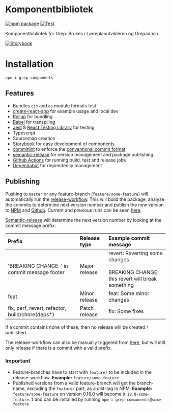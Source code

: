 # Komponentbibliotek

[![npm package](https://img.shields.io/npm/v/grep-components/latest.svg)](https://www.npmjs.com/package/grep-components)
[![Test](https://github.com/Utdanningsdirektoratet/Grep-komponenter/actions/workflows/test.yml/badge.svg?branch=master&event=push)](https://github.com/Utdanningsdirektoratet/Grep-komponenter/actions/workflows/test.yml)

Komponentbibliotek for Grep. Brukes i Læreplanutvikleren og Grepadmin.

[![Storybook](https://cdn.jsdelivr.net/gh/storybookjs/brand@main/badge/badge-storybook.svg)](https://utdanningsdirektoratet.github.io/Grep-komponenter)

# Installation

    npm i grep-components

## Features

- Bundles `cjs` and `es` module formats test
- [create-react-app](https://github.com/facebookincubator/create-react-app) for example usage and local dev
- [Rollup](https://rollupjs.org/) for bundling
- [Babel](https://babeljs.io/) for transpiling
- [Jest](https://facebook.github.io/jest/) & [React Testing Library](https://github.com/testing-library/react-testing-library) for testing
- Typescript
- Sourcemap creation
- [Storybook](https://storybook.js.org) for easy development of components
- [commitlint](https://github.com/conventional-changelog/commitlint) to enforce the [conventional commit format](https://www.conventionalcommits.org/en/v1.0.0/)
- [semantic-release](https://github.com/semantic-release/semantic-release) for version management and package publishing
- [Github Actions](https://docs.github.com/en/actions) for running build, test and release jobs
- [Dependabot](https://dependabot.com/) for dependency management

## Publishing

Pushing to `master` or any feature-branch (`feature/some-feature`) will automatically run the [release-workflow](https://github.com/Utdanningsdirektoratet/Grep-komponenter/blob/master/.github/workflows/release.yml). This will build the package, analyze the commits to determine next version number and publish the new version to [NPM](https://www.npmjs.com/package/grep-components) and [Github](https://github.com/Utdanningsdirektoratet/Grep-komponenter/releases). Current and previous runs can be seen [here](https://github.com/Utdanningsdirektoratet/Grep-komponenter/actions/workflows/release.yml).

[Semantic-release](https://github.com/semantic-release/semantic-release) will determine the next version number by looking at the commit message prefix:

| Prefix                                           | Release type  | Example commit message                                                                        |
| :----------------------------------------------- | :------------ | :-------------------------------------------------------------------------------------------- |
| 'BREAKING CHANGE: ' in commit message footer     | Major release | revert: Reverting some changes <br /><br /> BREAKING CHANGE: this revert will break something |
| feat                                             | Minor release | feat: Some minor changes                                                                      |
| fix, perf, revert, refactor, build/chore(deps\*) | Patch release | fix: Some fixes                                                                               |

If a commit contains none of these, then no release will be created / published.

The release-workflow can also be manually triggered from [here](https://github.com/Utdanningsdirektoratet/Grep-komponenter/actions/workflows/release.yml), but will still only release if there is a commit with a valid prefix.

### Important

- Feature-branches have to start with `feature/` to be included in the release-workflow. **Example:** `feature/some-feature`
- Published versions from a valid feature-branch will get the branch-name, excluding the `feature/` part, as a dist-tag in NPM. **Example:** `feature/some-feature` on version 0.18.0 will become `0.18.0-some-feature.1` and can be installed by running `npm i grep-components@some-feature`
